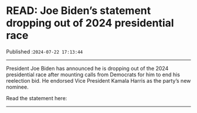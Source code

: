 # READ: Joe Biden’s statement dropping out of 2024 presidential race

Published :`2024-07-22 17:13:44`

---

President Joe Biden has announced he is dropping out of the 2024 presidential race after mounting calls from Democrats for him to end his reelection bid. He endorsed Vice President Kamala Harris as the party’s new nominee.

Read the statement here:

---

